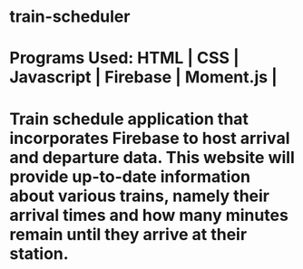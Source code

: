 # train-scheduler

# Programs Used: HTML | CSS | Javascript | Firebase | Moment.js |

# Train schedule application that incorporates Firebase to host arrival and departure data. This website will provide up-to-date information about various trains, namely their arrival times and how many minutes remain until they arrive at their station.

